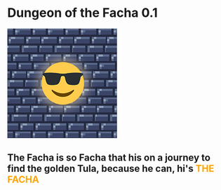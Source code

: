 # Dungeon of the Facha 0.1

![](/logo.png)

<h2>The Facha is so Facha that his on a journey to find the golden Tula, because he can, hi's <span style="color:orange">THE FACHA</span></h2>
